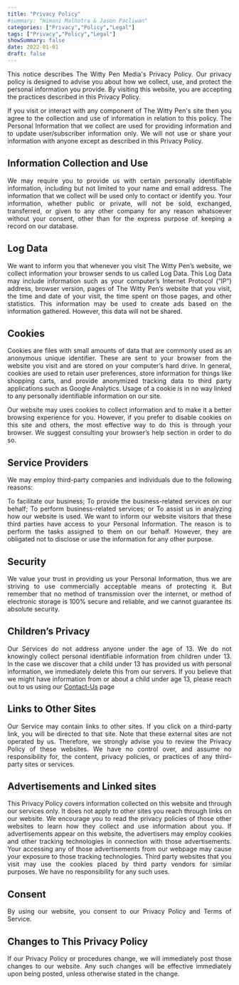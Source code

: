 ```yaml
---
title: "Privacy Policy"
#summary: "Himani Malhotra & Jason Pacliwan"
categories: ["Privacy","Policy","Legal"]
tags: ["Privacy","Policy","Legal"]
showSummary: false
date: 2022-01-01
draft: false
---
```


<div align="justify">

This notice describes The Witty Pen Media's Privacy Policy. Our privacy policy is designed to advise you about how we collect, use, and protect the personal information you provide. By visiting this website, you are accepting the practices described in this Privacy Policy.

If you visit or interact with any component of The Witty Pen's site then you agree to the collection and use of information in relation to this policy. The Personal Information that we collect are used for providing information and to update user/subscriber information only. We will not use or share your information with anyone except as described in this Privacy Policy.

## Information Collection and Use

We may require you to provide us with certain personally identifiable information, including but not limited to your name and email address. The information that we collect will be used only to contact or identify you. Your information, whether public or private, will not be sold, exchanged, transferred, or given to any other company for any reason whatsoever without your consent, other than for the express purpose of keeping a record on our database.

## Log Data

We want to inform you that whenever you visit The Witty Pen’s website, we collect information your browser sends to us called Log Data. This Log Data may include information such as your computer’s Internet Protocol (“IP”) address, browser version, pages of The Witty Pen’s website that you visit, the time and date of your visit, the time spent on those pages, and other statistics. This information may be used to create ads based on the information gathered. However, this data will not be shared.

## Cookies

Cookies are files with small amounts of data that are commonly used as an anonymous unique identifier. These are sent to your browser from the website you visit and are stored on your computer’s hard drive. In general, cookies are used to retain user preferences, store information for things like shopping carts, and provide anonymized tracking data to third party applications such as Google Analytics. Usage of a cookie is in no way linked to any personally identifiable information on our site.

Our website may uses cookies to collect information and to make it a better browsing experience for you. However, if you prefer to disable cookies on this site and others, the most effective way to do this is through your browser. We suggest consulting your browser’s help section in order to do so.

## Service Providers

We may employ third-party companies and individuals due to the following reasons:

To facilitate our business;
To provide the business-related services on our behalf;
To perform business-related services; or
To assist us in analyzing how our website is used.
We want to inform our website visitors that these third parties have access to your Personal Information. The reason is to perform the tasks assigned to them on our behalf. However, they are obligated not to disclose or use the information for any other purpose.

## Security

We value your trust in providing us your Personal Information, thus we are striving to use commercially acceptable means of protecting it. But remember that no method of transmission over the internet, or method of electronic storage is 100% secure and reliable, and we cannot guarantee its absolute security.

## Children’s Privacy

Our Services do not address anyone under the age of 13. We do not knowingly collect personal identifiable information from children under 13. In the case we discover that a child under 13 has provided us with personal information, we immediately delete this from our servers. If you believe that we might have information from or about a child under age 13, please reach out to us using our [Contact-Us](/contact-us/) page

## Links to Other Sites

Our Service may contain links to other sites. If you click on a third-party link, you will be directed to that site. Note that these external sites are not operated by us. Therefore, we strongly advise you to review the Privacy Policy of these websites. We have no control over, and assume no responsibility for, the content, privacy policies, or practices of any third-party sites or services.

## Advertisements and Linked sites
This Privacy Policy covers information collected on this website and through our services only. It does not apply to other sites you reach through links on our website. We encourage you to read the privacy policies of those other websites to learn how they collect and use information about you. If advertisements appear on this website, the advertisers may employ cookies and other tracking technologies in connection with those advertisements. Your accessing any of those advertisements from our webpage may cause your exposure to those tracking technologies. Third party websites that you visit may use the cookies placed by third party vendors for similar purposes. We have no responsibility for any such uses.

## Consent
By using our website, you consent to our Privacy Policy and Terms of Service.

## Changes to This Privacy Policy

If our Privacy Policy or procedures change, we will immediately post those changes to our website. Any such changes will be effective immediately upon being posted, unless otherwise stated in the change.

</div>
